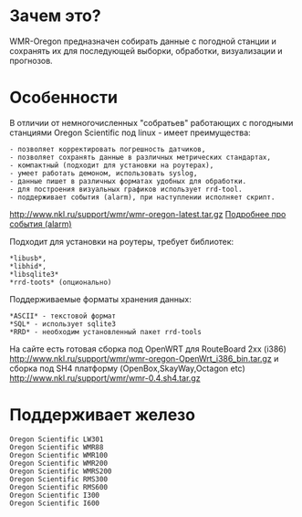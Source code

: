 # Зачем это? #

WMR-Oregon предназначен собирать данные с погодной станции и сохранять их для последующей выборки, обработки, визуализации и прогнозов.

# Особенности #

В отличии от немногочисленных "собратьев" работающих с погодными станциями Oregon Scientific под linux -  имеет преимущества:
```
- позволяет корректировать погрешность датчиков,
- позволяет сохранять данные в различных метрических стандартах,
- компактный (подходит для установки на роутерах), 
- умеет работать демоном, использовать syslog,
- данные пишет в различных форматах удобных для обработки. 
- для построения визуальных графиков использует rrd-tool.
- поддерживает события (alarm), при наступлении исполняет скрипт. 
```

http://www.nkl.ru/support/wmr/wmr-oregon-latest.tar.gz
[Подробнее про события (alarm)](C2000CP1controlling4LineRU.md)

Подходит для установки на роутеры, требует библиотек:
```
*libusb*, 
*libhid*, 
*libsqlite3*
*rrd-toots* (опционально)
```

Поддерживаемые форматы хранения данных:
```
*ASCII* - текстовой формат
*SQL* - использует sqlite3
*RRD* - необходим установленный пакет rrd-tools
```

На сайте есть готовая сборка под OpenWRT для RouteBoard 2xx (i386)
http://www.nkl.ru/support/wmr/wmr-oregon-OpenWrt_i386_bin.tar.gz
и сборка под SH4 платформу (OpenBox,SkayWay,Octagon etc)
http://www.nkl.ru/support/wmr/wmr-0.4.sh4.tar.gz

# Поддерживает железо #

```
Oregon Scientific LW301
Oregon Scientific WMR88
Oregon Scientific WMR100
Oregon Scientific WMR200
Oregon Scientific WMRS200
Oregon Scientific RMS300 
Oregon Scientific RMS600 
Oregon Scientific I300 
Oregon Scientific I600
```